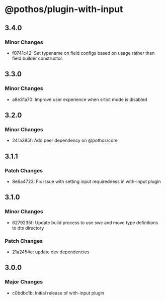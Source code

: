 # @pothos/plugin-with-input

## 3.4.0

### Minor Changes

- f0741c42: Set typename on field configs based on usage rather than field builder constructor.

## 3.3.0

### Minor Changes

- a8e31a70: Improve user experience when srtict mode is disabled

## 3.2.0

### Minor Changes

- 241a385f: Add peer dependency on @pothos/core

## 3.1.1

### Patch Changes

- 8e6a4723: Fix issue with setting input requiredness in with-input plugin

## 3.1.0

### Minor Changes

- 6279235f: Update build process to use swc and move type definitions to dts directory

### Patch Changes

- 21a2454e: update dev dependencies

## 3.0.0

### Major Changes

- c0bdbc1b: Initial release of with-input plugin
